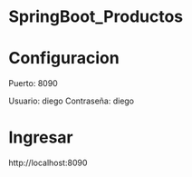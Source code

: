 # SpringBoot_Productos

# Configuracion

Puerto: 8090

Usuario: diego
Contraseña: diego

# Ingresar

http://localhost:8090
